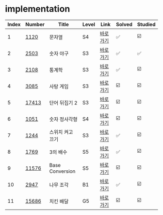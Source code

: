 # implementation

| Index | Number              | Title            | Level | Link                                              | Solved                  | Studied                 |
| ----- | ------------------- | ---------------- | ----- | ------------------------------------------------- | ----------------------- | ----------------------- |
| 1     | [1120](./1120.py)   | 문자열           | S4    | [바로가기](https://www.acmicpc.net/problem/1120)  | :white_check_mark:      | :ballot_box_with_check: |
| 2     | [2503](./2503.py)   | 숫자 야구        | S3    | [바로가기](https://www.acmicpc.net/problem/2503)  | :white_check_mark:      | :white_check_mark:      |
| 3     | [2108](./2108.py)   | 통계학           | S3    | [바로가기](https://www.acmicpc.net/problem/2108)  | :white_check_mark:      | :ballot_box_with_check: |
| 4     | [3085](./3085.py)   | 사탕 게임        | S3    | [바로가기](https://www.acmicpc.net/problem/3085)  | :ballot_box_with_check: | :ballot_box_with_check: |
| 5     | [17413](./17413.py) | 단어 뒤집기 2    | S3    | [바로가기](https://www.acmicpc.net/problem/17413) | :ballot_box_with_check: | :ballot_box_with_check: |
| 6     | [1051](./1051.py)   | 숫자 정사각형    | S4    | [바로가기](https://www.acmicpc.net/problem/1051)  | :ballot_box_with_check: | :ballot_box_with_check: |
| 7     | [1244](./1244.py)   | 스위치 켜고 끄기 | S3    | [바로가기](https://www.acmicpc.net/problem/1244)  | :white_check_mark:      | :ballot_box_with_check: |
| 8     | [1769](./1769.py)   | 3의 배수         | S5    | [바로가기](https://www.acmicpc.net/problem/1769)  | :white_check_mark:      | :ballot_box_with_check: |
| 9     | [11576](./11576.py) | Base Conversion  | S5    | [바로가기](https://www.acmicpc.net/problem/11576) | :ballot_box_with_check: | :ballot_box_with_check: |
| 10    | [2947](./2947.py)   | 나무 조각        | B1    | [바로가기](https://www.acmicpc.net/problem/2947)  | :white_check_mark:      | :ballot_box_with_check: |
| 11    | [15686](./15686.py) | 치킨 배달        | G5    | [바로가기](https://www.acmicpc.net/problem/15686) | :ballot_box_with_check: | :ballot_box_with_check: |
